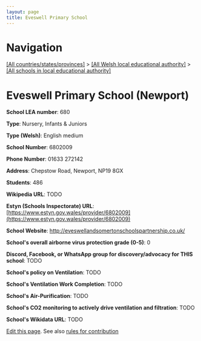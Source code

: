 ```yaml
---
layout: page
title: Eveswell Primary School
---
```

# Navigation

[[All countries/states/provinces]](../../..) > [[All Welsh local educational authority]](../..) > [[All schools in local educational authority]](..)

# Eveswell Primary School (Newport)

**School LEA number**: 680

**Type**: Nursery, Infants & Juniors

**Type (Welsh)**: English medium

**School Number**: 6802009

**Phone Number**: 01633 272142

**Address**: Chepstow Road, Newport, NP19 8GX

**Students**: 486

**Wikipedia URL**: TODO

**Estyn (Schools Inspectorate) URL**: [https://www.estyn.gov.wales/provider/6802009](https://www.estyn.gov.wales/provider/6802009)

**School Website**: http://eveswellandsomertonschoolspartnership.co.uk/

**School's overall airborne virus protection grade (0-5)**: 0

**Discord, Facebook, or WhatsApp group for discovery/advocacy for THIS school**: TODO

**School's policy on Ventilation**: TODO

**School's Ventilation Work Completion**: TODO

**School's Air-Purification**: TODO

**School's CO2 monitoring to actively drive ventilation and filtration**: TODO

**School's Wikidata URL**: TODO




[Edit this page](https://github.com/ventilate-schools/Wales/edit/prif/./Newport/Eveswell_Primary_School.md). See also [rules for contribution](../../../contribution-rules/)